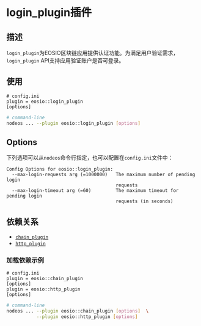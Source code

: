 # login_plugin插件

## 描述

`login_plugin`为EOSIO区块链应用提供认证功能。为满足用户验证需求，`login_plugin` API支持应用验证账户是否可登录。

## 使用

```console
# config.ini
plugin = eosio::login_plugin
[options]
```

```sh
# command-line
nodeos ... --plugin eosio::login_plugin [options]
```

## Options


下列选项可以从`nodeos`命令行指定，也可以配置在`config.ini`文件中：

```console
Config Options for eosio::login_plugin:
  --max-login-requests arg (=1000000)   The maximum number of pending login 
                                        requests
  --max-login-timeout arg (=60)         The maximum timeout for pending login 
                                        requests (in seconds)
```

## 依赖关系

* [`chain_plugin`](../chain_plugin/index.md)
* [`http_plugin`](../http_plugin/index.md)

### 加载依赖示例

```console
# config.ini
plugin = eosio::chain_plugin
[options]
plugin = eosio::http_plugin 
[options]
```

```sh
# command-line
nodeos ... --plugin eosio::chain_plugin [options]  \
           --plugin eosio::http_plugin [options]
```
